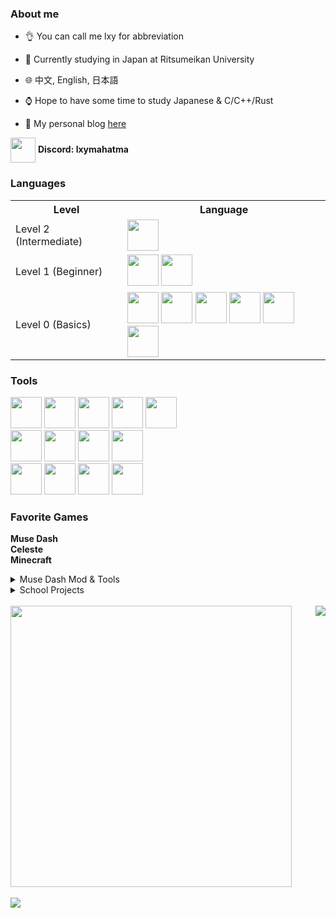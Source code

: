 ### About me

- 👌 You can call me lxy for abbreviation

- 🏫 Currently studying in Japan at Ritsumeikan University

- 🌐 中文, English, 日本語

- ⌚ Hope to have some time to study Japanese & C/C++/Rust

- 📖 My personal blog [here](https://lxymahatma.github.io)

<img align="center" src="https://skillicons.dev/icons?i=discord" height="40" width="40" /> **Discord: lxymahatma**

### Languages

<table>
  <tr>
    <th>Level</th>
    <th>Language</th>
  </tr>
  <tr>
    <td>Level 2 (Intermediate)</td>
    <td>
    <img height="50" width="50" src="https://cdn.jsdelivr.net/gh/devicons/devicon@latest/icons/csharp/csharp-original.svg" />
    </td>
  </tr>
  <tr>
    <td>Level 1 (Beginner)</td>
    <td>
      <img height="50" width="50" src="https://cdn.jsdelivr.net/gh/devicons/devicon@latest/icons/java/java-original.svg">
      <img height="50" width="50" src="https://cdn.jsdelivr.net/gh/devicons/devicon@latest/icons/python/python-original.svg" />
    </td>
  </tr>
  <tr>
    <td>Level 0 (Basics)</td>
    <td>
      <img height="50" width="50" src="https://cdn.jsdelivr.net/gh/devicons/devicon@latest/icons/c/c-original.svg" />
      <img height="50" width="50" src="https://cdn.jsdelivr.net/gh/devicons/devicon@latest/icons/cplusplus/cplusplus-original.svg" />
      <img height="50" width="50" src="https://cdn.jsdelivr.net/gh/devicons/devicon@latest/icons/rust/rust-original.svg" />
      <img height="50" width="50" src="https://cdn.jsdelivr.net/gh/devicons/devicon@latest/icons/html5/html5-original.svg" />
      <img height="50" width="50" src="https://cdn.jsdelivr.net/gh/devicons/devicon@latest/icons/css3/css3-original.svg" />
      <img height="50" width="50" src="https://cdn.jsdelivr.net/gh/devicons/devicon@latest/icons/javascript/javascript-original.svg" />
    </td>
  </tr>
</table>

### Tools

<div>
<img height="50" width="50" src="https://cdn.jsdelivr.net/gh/devicons/devicon@latest/icons/clion/clion-original.svg" />
<img height="50" width="50" src="https://cdn.jsdelivr.net/gh/devicons/devicon@latest/icons/intellij/intellij-original.svg" />
<img height="50" width="50" src="https://cdn.jsdelivr.net/gh/devicons/devicon@latest/icons/phpstorm/phpstorm-original.svg" />
<img height="50" width="50" src="https://cdn.jsdelivr.net/gh/devicons/devicon@latest/icons/pycharm/pycharm-original.svg" />
<img height="50" width="50" src="https://cdn.jsdelivr.net/gh/devicons/devicon@latest/icons/rider/rider-original.svg" />

</br>

<img height="50" width="50" src="https://cdn.jsdelivr.net/gh/devicons/devicon@latest/icons/visualstudio/visualstudio-original.svg" />
<img height="50" width="50" src="https://cdn.jsdelivr.net/gh/devicons/devicon@latest/icons/vscode/vscode-original.svg" />
<img height="50" width="50" src="https://cdn.jsdelivr.net/gh/devicons/devicon@latest/icons/neovim/neovim-original.svg" />
<img height="50" width="50" src="https://cdn.jsdelivr.net/gh/devicons/devicon@latest/icons/vim/vim-original.svg" />

</br>

<img height="50" width="50" src="https://cdn.jsdelivr.net/gh/devicons/devicon@latest/icons/anaconda/anaconda-original.svg" />
<img height="50" width="50" src="https://cdn.jsdelivr.net/gh/devicons/devicon@latest/icons/git/git-original.svg" />
<img height="50" width="50" src="https://cdn.jsdelivr.net/gh/devicons/devicon@latest/icons/markdown/markdown-original.svg" />
<img height="50" width="50" src="https://cdn.jsdelivr.net/gh/devicons/devicon@latest/icons/unity/unity-original.svg" />
</div>

### Favorite Games

**Muse Dash**</br>
**Celeste**</br>
**Minecraft**</br>

<details>
<summary>Muse Dash Mod & Tools</summary>

- [MDModsDev](https://github.com/MDModsDev)

  - [MuseDashModTools](https://github.com/MDModsDev/MuseDashModTools)
  - [MuseDashModToolsMod](https://github.com/MDModsDev/MuseDashModToolsMod)

- [MDMods](https://github.com/MDMods)
  - [MuseDashMirror](https://github.com/MDMods/MuseDashMirror)
  - [MuseDash.Mod.Template](https://github.com/MDMods/MuseDash.Mod.Template)
  - [BPMDisplay (Archived)](https://github.com/MDMods/BPMDisplay)
  - [ChartReview (Archived)](https://github.com/MDMods/ChartReview)
  - [CustomHitSound (Archived)](https://github.com/MDMods/CustomHitSound)
  - [FC-AP-Indicator (Archived)](https://github.com/MDMods/FC-AP-Indicator)
  - [QuickSwitchCombination (Archived)](https://github.com/MDMods/QuickSwitchCombination)
  - [SongDesc (Archived)](https://github.com/MDMods/SongDesc)
  - [UIDisable (Archived)](https://github.com/MDMods/UIDisable)
  - [HiddenQol (Transferred)](https://github.com/MDMods/HiddenQol)

</details>

<details>
<summary>School Projects</summary>

- [PBL2 (Archived)](https://github.com/lxymahatma/PBL2-Project)
- [PBL3 (Archived)](https://github.com/lxymahatma/PBL3)

</details>

</br>
<div>
<img width="450" src="https://github-readme-stats.vercel.app/api?username=lxymahatma&show_icons=true&count_private=true&&theme=radical&locale=en" />
<img align="right" src="https://github-readme-stats.vercel.app/api/top-langs?username=lxymahatma&show_icons=true&locale=en&layout=compact" />
</div>

</br>
<img src="https://komarev.com/ghpvc/?username=lxymahatma&label=Profile%20views&color=0e75b6&style=flat" />
